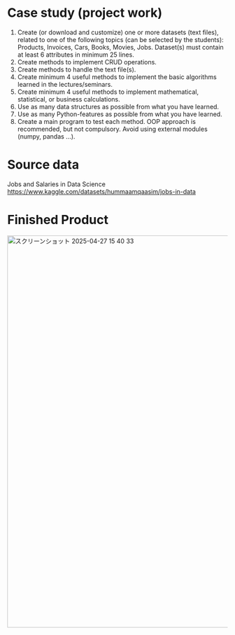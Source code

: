 # Case study (project work)
1. Create (or download and customize) one or more datasets (text files), related to one
of the following topics (can be selected by the students): Products, Invoices, Cars,
Books, Movies, Jobs. Dataset(s) must contain at least 6 attributes in minimum 25 lines.
2. Create methods to implement CRUD operations.
3. Create methods to handle the text file(s).
4. Create minimum 4 useful methods to implement the basic algorithms learned in the
lectures/seminars.
5. Create minimum 4 useful methods to implement mathematical, statistical, or business
calculations. 
6. Use as many data structures as possible from what you have learned.
7. Use as many Python-features as possible from what you have learned.
8. Create a main program to test each method.
OOP approach is recommended, but not compulsory. Avoid using external modules
(numpy, pandas ...).

# Source data
Jobs and Salaries in Data Science
https://www.kaggle.com/datasets/hummaamqaasim/jobs-in-data

# Finished Product
<img width="896" alt="スクリーンショット 2025-04-27 15 40 33" src="https://github.com/user-attachments/assets/d7f2d7bb-0d40-4fe5-8a42-c2c01ef3e6a3" />
